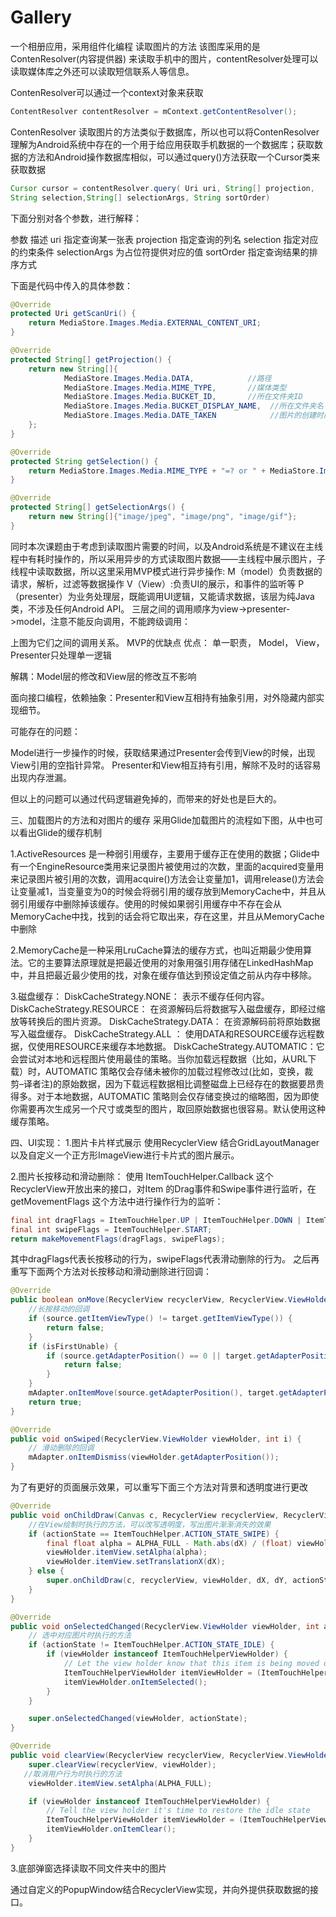 # Gallery
一个相册应用，采用组件化编程
读取图片的方法
该图库采用的是ContenResolver(内容提供器) 来读取手机中的图片，contentResolver处理可以读取媒体库之外还可以读取短信联系人等信息。

ContenResolver可以通过一个context对象来获取
```java
ContentResolver contentResolver = mContext.getContentResolver();
```

ContenResolver 读取图片的方法类似于数据库，所以也可以将ContenResolver理解为Android系统中存在的一个用于给应用获取手机数据的一个数据库；获取数据的方法和Android操作数据库相似，可以通过query()方法获取一个Cursor类来获取数据
```java
Cursor cursor = contentResolver.query( Uri uri, String[] projection, 
String selection,String[] selectionArgs, String sortOrder) 
```

下面分别对各个参数，进行解释：

参数 描述
uri 指定查询某一张表
projection 指定查询的列名
selection 指定对应的约束条件
selectionArgs 为占位符提供对应的值
sortOrder 指定查询结果的排序方式

下面是代码中传入的具体参数：
```java
@Override
protected Uri getScanUri() {
    return MediaStore.Images.Media.EXTERNAL_CONTENT_URI;
}

@Override
protected String[] getProjection() {
    return new String[]{
            MediaStore.Images.Media.DATA,            //路径
            MediaStore.Images.Media.MIME_TYPE,       //媒体类型
            MediaStore.Images.Media.BUCKET_ID,       //所在文件夹ID
            MediaStore.Images.Media.BUCKET_DISPLAY_NAME,  //所在文件夹名
            MediaStore.Images.Media.DATE_TAKEN            //图片的创建时间
    };
}

@Override
protected String getSelection() {
    return MediaStore.Images.Media.MIME_TYPE + "=? or " + MediaStore.Images.Media.MIME_TYPE + "=?" + " or " + MediaStore.Images.Media.MIME_TYPE + "=?";
}

@Override
protected String[] getSelectionArgs() {
    return new String[]{"image/jpeg", "image/png", "image/gif"};
}
```


同时本次课题由于考虑到读取图片需要的时间，以及Android系统是不建议在主线程中有耗时操作的，所以采用异步的方式读取图片数据——主线程中展示图片，子线程中读取数据，所以这里采用MVP模式进行异步操作:
M（model）负责数据的请求，解析，过滤等数据操作
V（View）:负责UI的展示，和事件的监听等
P（presenter）为业务处理层，既能调用UI逻辑，又能请求数据，该层为纯Java类，不涉及任何Android API。
三层之间的调用顺序为view->presenter->model，注意不能反向调用，不能跨级调用：


上图为它们之间的调用关系。
MVP的优缺点
优点： 单一职责， Model， View， Presenter只处理单一逻辑

解耦：Model层的修改和View层的修改互不影响

面向接口编程，依赖抽象：Presenter和View互相持有抽象引用，对外隐藏内部实现细节。

可能存在的问题：

Model进行一步操作的时候，获取结果通过Presenter会传到View的时候，出现View引用的空指针异常。
Presenter和View相互持有引用，解除不及时的话容易出现内存泄漏。

但以上的问题可以通过代码逻辑避免掉的，而带来的好处也是巨大的。

三、加载图片的方法和对图片的缓存
采用Glide加载图片的流程如下图，从中也可以看出Glide的缓存机制

1.ActiveResources 是一种弱引用缓存，主要用于缓存正在使用的数据；Glide中有一个EngineResource类用来记录图片被使用过的次数，里面的acquired变量用来记录图片被引用的次数，调用acquire()方法会让变量加1，调用release()方法会让变量减1，当变量变为0的时候会将弱引用的缓存放到MemoryCache中，并且从弱引用缓存中删除掉该缓存。使用的时候如果弱引用缓存中不存在会从MemoryCache中找，找到的话会将它取出来，存在这里，并且从MemoryCache中删除

2.MemoryCache是一种采用LruCache算法的缓存方式，也叫近期最少使用算法。它的主要算法原理就是把最近使用的对象用强引用存储在LinkedHashMap中，并且把最近最少使用的找，对象在缓存值达到预设定值之前从内存中移除。

3.磁盘缓存：
DiskCacheStrategy.NONE： 表示不缓存任何内容。
DiskCacheStrategy.RESOURCE： 在资源解码后将数据写入磁盘缓存，即经过缩放等转换后的图片资源。
DiskCacheStrategy.DATA： 在资源解码前将原始数据写入磁盘缓存。
DiskCacheStrategy.ALL ： 使用DATA和RESOURCE缓存远程数据，仅使用RESOURCE来缓存本地数据。
DiskCacheStrategy.AUTOMATIC：它会尝试对本地和远程图片使用最佳的策略。当你加载远程数据（比如，从URL下载）时，AUTOMATIC 策略仅会存储未被你的加载过程修改过(比如，变换，裁剪–译者注)的原始数据，因为下载远程数据相比调整磁盘上已经存在的数据要昂贵得多。对于本地数据，AUTOMATIC 策略则会仅存储变换过的缩略图，因为即使你需要再次生成另一个尺寸或类型的图片，取回原始数据也很容易。默认使用这种缓存策略。

四、UI实现：
1.图片卡片样式展示
使用RecyclerView 结合GridLayoutManager 以及自定义一个正方形ImageView进行卡片式的图片展示。

2.图片长按移动和滑动删除：
使用 ItemTouchHelper.Callback 这个RecyclerView开放出来的接口，对Item 的Drag事件和Swipe事件进行监听，在getMovementFlags 这个方法中进行操作行为的监听：
```java
final int dragFlags = ItemTouchHelper.UP | ItemTouchHelper.DOWN | ItemTouchHelper.LEFT | ItemTouchHelper.RIGHT;
final int swipeFlags = ItemTouchHelper.START;
return makeMovementFlags(dragFlags, swipeFlags);
```


其中dragFlags代表长按移动的行为，swipeFlags代表滑动删除的行为。
之后再重写下面两个方法对长按移动和滑动删除进行回调：
```java
@Override
public boolean onMove(RecyclerView recyclerView, RecyclerView.ViewHolder source, RecyclerView.ViewHolder target) {
    //长按移动的回调
    if (source.getItemViewType() != target.getItemViewType()) {
        return false;
    }
    if (isFirstUnable) {
        if (source.getAdapterPosition() == 0 || target.getAdapterPosition() == 0) {
            return false;
        }
    }
    mAdapter.onItemMove(source.getAdapterPosition(), target.getAdapterPosition());
    return true;
}

@Override
public void onSwiped(RecyclerView.ViewHolder viewHolder, int i) {
    // 滑动删除的回调
    mAdapter.onItemDismiss(viewHolder.getAdapterPosition());
}
```

为了有更好的页面展示效果，可以重写下面三个方法对背景和透明度进行更改
```java
@Override
public void onChildDraw(Canvas c, RecyclerView recyclerView, RecyclerView.ViewHolder viewHolder, float dX, float dY, int actionState, boolean isCurrentlyActive) {
    //在View绘制时执行的方法，可以改写透明度，写出图片渐渐消失的效果
    if (actionState == ItemTouchHelper.ACTION_STATE_SWIPE) {
        final float alpha = ALPHA_FULL - Math.abs(dX) / (float) viewHolder.itemView.getWidth();
        viewHolder.itemView.setAlpha(alpha);
        viewHolder.itemView.setTranslationX(dX);
    } else {
        super.onChildDraw(c, recyclerView, viewHolder, dX, dY, actionState, isCurrentlyActive);
    }
}

@Override
public void onSelectedChanged(RecyclerView.ViewHolder viewHolder, int actionState) {
    // 选中对应图片时执行的方法
    if (actionState != ItemTouchHelper.ACTION_STATE_IDLE) {
        if (viewHolder instanceof ItemTouchHelperViewHolder) {
            // Let the view holder know that this item is being moved or dragged
            ItemTouchHelperViewHolder itemViewHolder = (ItemTouchHelperViewHolder) viewHolder;
            itemViewHolder.onItemSelected();
        }
    }

    super.onSelectedChanged(viewHolder, actionState);
}

@Override
public void clearView(RecyclerView recyclerView, RecyclerView.ViewHolder viewHolder) {
    super.clearView(recyclerView, viewHolder);
   //取消用户行为时执行的方法
    viewHolder.itemView.setAlpha(ALPHA_FULL);

    if (viewHolder instanceof ItemTouchHelperViewHolder) {
        // Tell the view holder it's time to restore the idle state
        ItemTouchHelperViewHolder itemViewHolder = (ItemTouchHelperViewHolder) viewHolder;
        itemViewHolder.onItemClear();
    }
}
```
3.底部弹窗选择读取不同文件夹中的图片

通过自定义的PopupWindow结合RecyclerView实现，并向外提供获取数据的接口。
